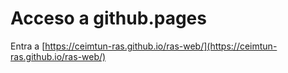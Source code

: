 
# Acceso a github.pages
Entra a [https://ceimtun-ras.github.io/ras-web/](https://ceimtun-ras.github.io/ras-web/) 